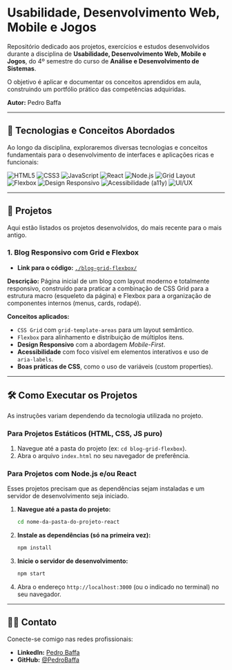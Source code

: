 # Usabilidade, Desenvolvimento Web, Mobile e Jogos

Repositório dedicado aos projetos, exercícios e estudos desenvolvidos durante a disciplina de **Usabilidade, Desenvolvimento Web, Mobile e Jogos**, do 4º semestre do curso de **Análise e Desenvolvimento de Sistemas**.

O objetivo é aplicar e documentar os conceitos aprendidos em aula, construindo um portfólio prático das competências adquiridas.

**Autor:** Pedro Baffa

---

## 🚀 Tecnologias e Conceitos Abordados

Ao longo da disciplina, exploraremos diversas tecnologias e conceitos fundamentais para o desenvolvimento de interfaces e aplicações ricas e funcionais:

![HTML5](https://img.shields.io/badge/HTML5-E34F26?style=for-the-badge&logo=html5&logoColor=white)
![CSS3](https://img.shields.io/badge/CSS3-1572B6?style=for-the-badge&logo=css3&logoColor=white)
![JavaScript](https://img.shields.io/badge/JavaScript-F7DF1E?style=for-the-badge&logo=javascript&logoColor=black)
![React](https://img.shields.io/badge/React-20232A?style=for-the-badge&logo=react&logoColor=61DAFB)
![Node.js](https://img.shields.io/badge/Node.js-339933?style=for-the-badge&logo=nodedotjs&logoColor=white)
![Grid Layout](https://img.shields.io/badge/Grid_Layout-444?style=for-the-badge&logo=css3&logoColor=white)
![Flexbox](https://img.shields.io/badge/Flexbox-444?style=for-the-badge&logo=css3&logoColor=white)
![Design Responsivo](https://img.shields.io/badge/Responsivo-blueviolet?style=for-the-badge)
![Acessibilidade (a11y)](https://img.shields.io/badge/Acessibilidade-orange?style=for-the-badge)
![UI/UX](https://img.shields.io/badge/UI/UX-lightgrey?style=for-the-badge)

---

## 📂 Projetos

Aqui estão listados os projetos desenvolvidos, do mais recente para o mais antigo.

### 1. Blog Responsivo com Grid e Flexbox

-   **Link para o código:** [`./blog-grid-flexbox/`](https://github.com/PedroBaffa/UDWMJ-USJT)

**Descrição:**
Página inicial de um blog com layout moderno e totalmente responsivo, construído para praticar a combinação de CSS Grid para a estrutura macro (esqueleto da página) e Flexbox para a organização de componentes internos (menus, cards, rodapé).

**Conceitos aplicados:**
-   `CSS Grid` com `grid-template-areas` para um layout semântico.
-   `Flexbox` para alinhamento e distribuição de múltiplos itens.
-   **Design Responsivo** com a abordagem *Mobile-First*.
-   **Acessibilidade** com foco visível em elementos interativos e uso de `aria-labels`.
-   **Boas práticas de CSS**, como o uso de variáveis (custom properties).

---

## 🛠️ Como Executar os Projetos

As instruções variam dependendo da tecnologia utilizada no projeto.

### Para Projetos Estáticos (HTML, CSS, JS puro)
1.  Navegue até a pasta do projeto (ex: `cd blog-grid-flexbox`).
2.  Abra o arquivo `index.html` no seu navegador de preferência.

### Para Projetos com Node.js e/ou React
Esses projetos precisam que as dependências sejam instaladas e um servidor de desenvolvimento seja iniciado.

1.  **Navegue até a pasta do projeto:**
    ```bash
    cd nome-da-pasta-do-projeto-react
    ```
2.  **Instale as dependências (só na primeira vez):**
    ```bash
    npm install
    ```
3.  **Inicie o servidor de desenvolvimento:**
    ```bash
    npm start
    ```
4.  Abra o endereço `http://localhost:3000` (ou o indicado no terminal) no seu navegador.

---

## 👨‍💻 Contato

Conecte-se comigo nas redes profissionais:

-   **LinkedIn:** [Pedro Baffa](https://www.linkedin.com/in/pedro-baffa/)
-   **GitHub:** [@PedroBaffa](https://github.com/PedroBaffa)
